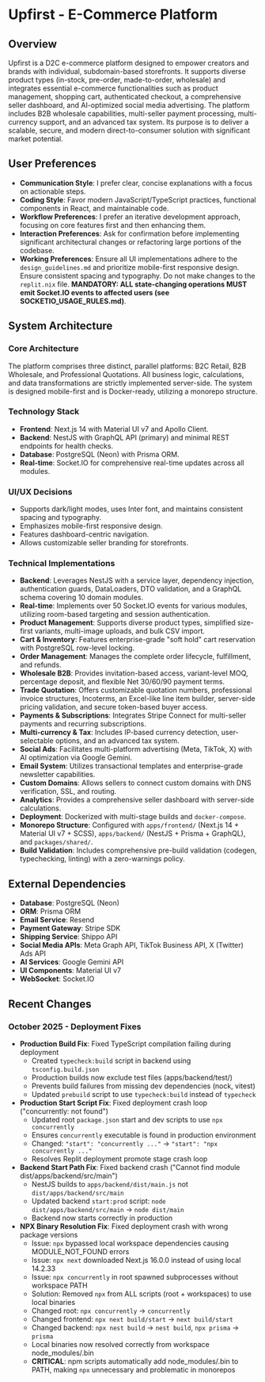 # Upfirst - E-Commerce Platform

## Overview
Upfirst is a D2C e-commerce platform designed to empower creators and brands with individual, subdomain-based storefronts. It supports diverse product types (in-stock, pre-order, made-to-order, wholesale) and integrates essential e-commerce functionalities such as product management, shopping cart, authenticated checkout, a comprehensive seller dashboard, and AI-optimized social media advertising. The platform includes B2B wholesale capabilities, multi-seller payment processing, multi-currency support, and an advanced tax system. Its purpose is to deliver a scalable, secure, and modern direct-to-consumer solution with significant market potential.

## User Preferences
- **Communication Style**: I prefer clear, concise explanations with a focus on actionable steps.
- **Coding Style**: Favor modern JavaScript/TypeScript practices, functional components in React, and maintainable code.
- **Workflow Preferences**: I prefer an iterative development approach, focusing on core features first and then enhancing them.
- **Interaction Preferences**: Ask for confirmation before implementing significant architectural changes or refactoring large portions of the codebase.
- **Working Preferences**: Ensure all UI implementations adhere to the `design_guidelines.md` and prioritize mobile-first responsive design. Ensure consistent spacing and typography. Do not make changes to the `replit.nix` file. **MANDATORY: ALL state-changing operations MUST emit Socket.IO events to affected users (see SOCKETIO_USAGE_RULES.md)**.

## System Architecture

### Core Architecture
The platform comprises three distinct, parallel platforms: B2C Retail, B2B Wholesale, and Professional Quotations. All business logic, calculations, and data transformations are strictly implemented server-side. The system is designed mobile-first and is Docker-ready, utilizing a monorepo structure.

### Technology Stack
-   **Frontend**: Next.js 14 with Material UI v7 and Apollo Client.
-   **Backend**: NestJS with GraphQL API (primary) and minimal REST endpoints for health checks.
-   **Database**: PostgreSQL (Neon) with Prisma ORM.
-   **Real-time**: Socket.IO for comprehensive real-time updates across all modules.

### UI/UX Decisions
-   Supports dark/light modes, uses Inter font, and maintains consistent spacing and typography.
-   Emphasizes mobile-first responsive design.
-   Features dashboard-centric navigation.
-   Allows customizable seller branding for storefronts.

### Technical Implementations
-   **Backend**: Leverages NestJS with a service layer, dependency injection, authentication guards, DataLoaders, DTO validation, and a GraphQL schema covering 10 domain modules.
-   **Real-time**: Implements over 50 Socket.IO events for various modules, utilizing room-based targeting and session authentication.
-   **Product Management**: Supports diverse product types, simplified size-first variants, multi-image uploads, and bulk CSV import.
-   **Cart & Inventory**: Features enterprise-grade "soft hold" cart reservation with PostgreSQL row-level locking.
-   **Order Management**: Manages the complete order lifecycle, fulfillment, and refunds.
-   **Wholesale B2B**: Provides invitation-based access, variant-level MOQ, percentage deposit, and flexible Net 30/60/90 payment terms.
-   **Trade Quotation**: Offers customizable quotation numbers, professional invoice structures, Incoterms, an Excel-like line item builder, server-side pricing validation, and secure token-based buyer access.
-   **Payments & Subscriptions**: Integrates Stripe Connect for multi-seller payments and recurring subscriptions.
-   **Multi-currency & Tax**: Includes IP-based currency detection, user-selectable options, and an advanced tax system.
-   **Social Ads**: Facilitates multi-platform advertising (Meta, TikTok, X) with AI optimization via Google Gemini.
-   **Email System**: Utilizes transactional templates and enterprise-grade newsletter capabilities.
-   **Custom Domains**: Allows sellers to connect custom domains with DNS verification, SSL, and routing.
-   **Analytics**: Provides a comprehensive seller dashboard with server-side calculations.
-   **Deployment**: Dockerized with multi-stage builds and `docker-compose`.
-   **Monorepo Structure**: Configured with `apps/frontend/` (Next.js 14 + Material UI v7 + SCSS), `apps/backend/` (NestJS + Prisma + GraphQL), and `packages/shared/`.
-   **Build Validation**: Includes comprehensive pre-build validation (codegen, typechecking, linting) with a zero-warnings policy.

## External Dependencies
-   **Database**: PostgreSQL (Neon)
-   **ORM**: Prisma ORM
-   **Email Service**: Resend
-   **Payment Gateway**: Stripe SDK
-   **Shipping Service**: Shippo API
-   **Social Media APIs**: Meta Graph API, TikTok Business API, X (Twitter) Ads API
-   **AI Services**: Google Gemini API
-   **UI Components**: Material UI v7
-   **WebSocket**: Socket.IO

## Recent Changes

### October 2025 - Deployment Fixes
-   **Production Build Fix**: Fixed TypeScript compilation failing during deployment
    -   Created `typecheck:build` script in backend using `tsconfig.build.json`
    -   Production builds now exclude test files (apps/backend/test/)
    -   Prevents build failures from missing dev dependencies (nock, vitest)
    -   Updated `prebuild` script to use `typecheck:build` instead of `typecheck`
-   **Production Start Script Fix**: Fixed deployment crash loop ("concurrently: not found")
    -   Updated root `package.json` start and dev scripts to use `npx concurrently`
    -   Ensures `concurrently` executable is found in production environment
    -   Changed: `"start": "concurrently ..."` → `"start": "npx concurrently ..."`
    -   Resolves Replit deployment promote stage crash loop
-   **Backend Start Path Fix**: Fixed backend crash ("Cannot find module dist/apps/backend/src/main")
    -   NestJS builds to `apps/backend/dist/main.js` not `dist/apps/backend/src/main`
    -   Updated backend `start:prod` script: `node dist/apps/backend/src/main` → `node dist/main`
    -   Backend now starts correctly in production
-   **NPX Binary Resolution Fix**: Fixed deployment crash with wrong package versions
    -   Issue: `npx` bypassed local workspace dependencies causing MODULE_NOT_FOUND errors
    -   Issue: `npx next` downloaded Next.js 16.0.0 instead of using local 14.2.33
    -   Issue: `npx concurrently` in root spawned subprocesses without workspace PATH
    -   Solution: Removed `npx` from ALL scripts (root + workspaces) to use local binaries
    -   Changed root: `npx concurrently` → `concurrently`
    -   Changed frontend: `npx next build/start` → `next build/start`
    -   Changed backend: `npx nest build` → `nest build`, `npx prisma` → `prisma`
    -   Local binaries now resolved correctly from workspace node_modules/.bin
    -   **CRITICAL**: npm scripts automatically add node_modules/.bin to PATH, making `npx` unnecessary and problematic in monorepos